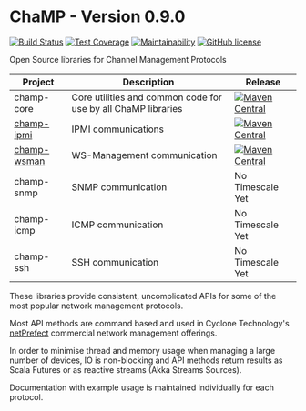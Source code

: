 # ChaMP - Version 0.9.0
[![Build Status](https://travis-ci.org/CycloneTechnology/ChaMP.svg?branch=master)](https://travis-ci.org/CycloneTechnology/ChaMP)
[![Test Coverage](https://api.codeclimate.com/v1/badges/ddf930e663192487d22c/test_coverage)](https://codeclimate.com/github/CycloneTechnology/ChaMP/test_coverage)
[![Maintainability](https://api.codeclimate.com/v1/badges/ddf930e663192487d22c/maintainability)](https://codeclimate.com/github/CycloneTechnology/ChaMP/maintainability)
[![GitHub license](https://img.shields.io/github/license/CycloneTechnology/ChaMP.svg)](https://github.com/CycloneTechnology/ChaMP/blob/master/LICENSE)


Open Source libraries for Channel Management Protocols

| Project       | Description | Release |
| ------------- | ----------- | ------ |
| champ-core    | Core utilities and common code for use by all ChaMP libraries | [![Maven Central](https://maven-badges.herokuapp.com/maven-central/com.cyclone-technology/champ-core_2.12/badge.svg)](https://maven-badges.herokuapp.com/maven-central/com.cyclone-technology/champ-core_2.12) |
| [champ-ipmi](champ-ipmi/README.md)    | IPMI communications | [![Maven Central](https://maven-badges.herokuapp.com/maven-central/com.cyclone-technology/champ-ipmi_2.12/badge.svg)](https://maven-badges.herokuapp.com/maven-central/com.cyclone-technology/champ-ipmi_2.12) |
| [champ-wsman](champ-wsman/README.md)   | WS-Management communication | [![Maven Central](https://maven-badges.herokuapp.com/maven-central/com.cyclone-technology/champ-wsman_2.12/badge.svg)](https://maven-badges.herokuapp.com/maven-central/com.cyclone-technology/champ-wsman_2.12) |
| champ-snmp    | SNMP communication | No Timescale Yet |
| champ-icmp    | ICMP communication | No Timescale Yet |
| champ-ssh     | SSH communication | No Timescale Yet |

These libraries provide consistent, uncomplicated APIs for some of the most popular network management protocols.

Most API methods are command based and used in Cyclone Technology's [netPrefect](http://netPrefect.com) commercial 
network management offerings.

In order to minimise thread and memory usage when managing a large number of devices, 
IO is non-blocking and API methods return results as Scala Futures or as reactive streams (Akka Streams Sources).

Documentation with example usage is maintained individually for each protocol.